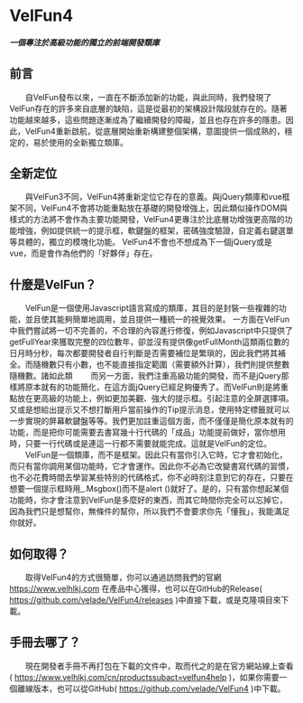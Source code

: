 # VelFun4
##### 一個專注於高級功能的獨立的前端開發類庫
## 前言
　　自VelFun發布以來，一直在不斷添加新的功能，與此同時，我們發現了VelFun存在的許多來自底層的缺陷，這是從最初的架構設計階段就存在的。隨著功能越來越多，這些問題逐漸成為了繼續開發的障礙，並且也存在許多的隱患。因此，VelFun4重新啟航，從底層開始重新構建整個架構，意圖提供一個成熟的，穩定的，易於使用的全新獨立類庫。

## 全新定位
　　與VelFun3不同，VelFun4將重新定位它存在的意義。與jQuery類庫和vue框架不同，VelFun4不會將功能重點放在基礎的開發增強上，因此類似操作DOM與樣式的方法將不會作為主要功能開發，VelFun4更專注於比底層功增強更高階的功能增強，例如提供統一的提示框，軟鍵盤的框架，密碼強度驗證，自定義右鍵選單等具體的，獨立的模塊化功能。 VelFun4不會也不想成為下一個jQuery或是vue，而是會作為他們的「好夥伴」存在。

## 什麼是VelFun？
　　VelFun是一個使用Javascript語言寫成的類庫，其目的是封裝一些複雜的功能，並且使其能夠簡單地調用，並且提供一種統一的視覺效果。
一方面在VelFun中我們嘗試將一切不完善的，不合理的內容進行修復，例如Javascript中只提供了getFullYear來獲取完整的四位數年，卻並沒有提供像getFullMonth這類兩位數的日月時分秒，每次都要開發者自行判斷是否需要補位是繁瑣的，因此我們將其補全。而隨機數只有小數，也不能直接指定範圍（需要額外計算），我們則提供整數隨機數。諸如此類
　　而另一方面，我們注重高級功能的開發，而不是jQuery那樣將原本就有的功能簡化，在這方面jQuery已經足夠優秀了。而VelFun則是將重點放在更高級的功能上，例如更加美觀、強大的提示框。引起注意的全屏選擇項。又或是想給出提示又不想打斷用戶當前操作的Tip提示消息，使用特定標籤就可以一步實現的屏幕軟鍵盤等等。我們更加註重這個方面，而不僅僅是簡化原本就有的功能，而是把你可能需要去書寫幾十行代碼的「成品」功能提前做好，當你想用時，只要一行代碼或是連這一行都不需要就能完成。這就是VelFun的定位。
　　VelFun是一個類庫，而不是框架。因此只有當你引入它時，它才會初始化，而只有當你調用某個功能時，它才會運作。因此你不必為它改變書寫代碼的習慣，也不必花費時間去學習某些特別的代碼格式，你不必時刻注意到它的存在，只要在想要一個提示框時用_.Msgbox()而不是alert ()就好了。是的，只有當你想起某個功能時，你才會注意到VelFun是多麼好的東西，而其它時間你完全可以忘掉它，因為我們只是想幫你，無條件的幫你，所以我們不會要求你先「懂我」，我能滿足你就好。
  
## 如何取得？
　　取得VelFun4的方式很簡單，你可以通過訪問我們的官網 https://www.velhlkj.com 在產品中心獲得，也可以在GitHub的Release( https://github.com/velade/VelFun4/releases )中直接下載，或是克隆項目來下載。

## 手冊去哪了？
　　現在開發者手冊不再打包在下載的文件中，取而代之的是在官方網站線上查看( https://www.velhlkj.com/cn/productssubact=velfun4help )，如果你需要一個離線版本，也可以從GitHub( https://github.com/velade/VelFun4 )中下載。
